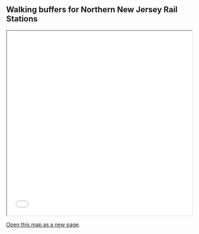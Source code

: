 ## Walking buffers for Northern New Jersey Rail Stations

<iframe src = "webmap_ver1.html" height = "500" width = "500"></iframe>

[Open this map as a new page](webmap_ver1.html).
